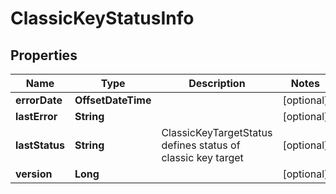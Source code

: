 

# ClassicKeyStatusInfo


## Properties

Name | Type | Description | Notes
------------ | ------------- | ------------- | -------------
**errorDate** | **OffsetDateTime** |  |  [optional]
**lastError** | **String** |  |  [optional]
**lastStatus** | **String** | ClassicKeyTargetStatus defines status of classic key target |  [optional]
**version** | **Long** |  |  [optional]



